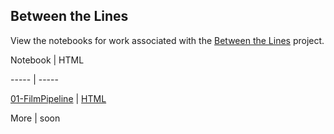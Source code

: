 ## Between the Lines



View the notebooks for work associated with the [Between the Lines](https://github.com/pj398/between-the-lines) project.



Notebook	|	HTML

-----	|	-----

[01-FilmPipeline](01-FilmPipeline.Rmd)	|	[HTML](01-FilmPipeline.nb.html)

More	|	soon



